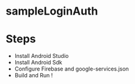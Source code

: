 # sampleLoginAuth

# Steps

- Install Android Studio
- Install Android Sdk
- Configure Firebase and google-services.json
- Build and Run !
